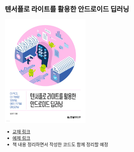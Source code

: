 ## 텐서플로 라이트를 활용한 안드로이드 딥러닝

<img src="book_image.png" width="50%" height="50%">

- [교재 링크](http://www.yes24.com/Product/Goods/102815465)
- [예제 링크](https://github.com/dualcoder-pe/android_tflite)
- 책 내용 정리하면서 작성한 코드도 함께 정리할 예정

